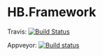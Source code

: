 # HB.Framework


Travis:   [![Build Status](https://staging.travis-ci.org/yzbai/HB.Framework.svg?branch=master)](https://staging.travis-ci.org/yzbai/HB.Framework)

Appveyor: [![Build status](https://ci.appveyor.com/api/projects/status/0admjui8074qqoxx?svg=true)](https://ci.appveyor.com/project/presentfish/hb-framework)